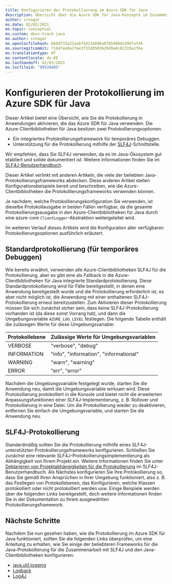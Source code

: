 ```yaml
---
title: Konfigurieren der Protokollierung im Azure SDK für Java
description: Übersicht über die Azure SDK für Java-Konzepte im Zusammenhang mit der Protokollierung
author: srnagar
ms.date: 02/02/2021
ms.topic: conceptual
ms.custom: devx-track-java
ms.author: srnagar
ms.openlocfilehash: bbb9733a21eabf5d13a698a0785908dcd997af45
ms.sourcegitcommit: 71847ee0a1fee3f3320503629d9a8c82319a1f6a
ms.translationtype: HT
ms.contentlocale: de-DE
ms.lasthandoff: 02/03/2021
ms.locfileid: "99528485"
---
```

# <a name="configure-logging-in-the-azure-sdk-for-java"></a>Konfigurieren der Protokollierung im Azure SDK für Java

Dieser Artikel bietet eine Übersicht, wie Sie die Protokollierung in Anwendungen aktivieren, die das Azure SDK für Java verwenden. Die Azure-Clientbibliotheken für Java besitzen zwei Protokollierungsoptionen:

* Ein integriertes Protokollierungsframework für temporäres Debuggen.
* Unterstützung für die Protokollierung mithilfe der [SLF4J](https://www.slf4j.org/)-Schnittstelle.

Wir empfehlen, dass Sie SLF4J verwenden, da es im Java-Ökosystem gut etabliert und solide dokumentiert ist. Weitere Informationen finden Sie im [SLF4J-Benutzerhandbuch](https://www.slf4j.org/manual.html).

Dieser Artikel verlinkt mit anderen Artikeln, die viele der beliebten Java-Protokollierungsframeworks abdecken. Diese anderen Artikel stellen Konfigurationsbeispiele bereit und beschreiben, wie die Azure-Clientbibliotheken die Protokollierungsframeworks verwenden können.

Je nachdem, welche Protokollierungskonfiguration Sie verwenden, ist dieselbe Protokollausgabe in beiden Fällen verfügbar, da die gesamte Protokollierungsausgabe in den Azure-Clientbibliotheken für Java durch eine azure-core `ClientLogger`-Abstraktion weitergeleitet wird.

Im weiteren Verlauf dieses Artikels wird die Konfiguration aller verfügbaren Protokollierungsoptionen ausführlich erläutert.

## <a name="default-logger-for-temporary-debugging"></a>Standardprotokollierung (für temporäres Debuggen)

Wie bereits erwähnt, verwenden alle Azure-Clientbibliotheken SLF4J für die Protokollierung, aber es gibt eine als Fallback in die Azure-Clientbibliotheken für Java integrierte Standardprotokollierung. Diese Standardprotokollierung wird für Fälle bereitgestellt, in denen eine Anwendung bereitgestellt wurde und die Protokollierung erforderlich ist, es aber nicht möglich ist, die Anwendung mit einer enthaltenen SLF4J-Protokollierung erneut bereitzustellen. Zum Aktivieren dieser Protokollierung müssen Sie sich zunächst sicher sein, dass keine SLF4J-Protokollierung vorhanden ist (da diese sonst Vorrang hat), und dann die Umgebungsvariable `AZURE_LOG_LEVEL` festlegen. Die folgende Tabelle enthält die zulässigen Werte für diese Umgebungsvariable:

| Protokollebene              | Zulässige Werte für Umgebungsvariablen     |
|------------------------|-----------------------------------------|
| VERBOSE                | "verbose", "debug"                      |
| INFORMATION          | "info", "information", "informational"  |
| WARNING                | "warn", "warning"                       |
| ERROR                  | "err", "error"                          |

Nachdem die Umgebungsvariable festgelegt wurde, starten Sie die Anwendung neu, damit die Umgebungsvariable wirksam wird. Diese Protokollierung protokolliert in die Konsole und bietet nicht die erweiterten Anpassungsfunktionen einer SLF4J-Implementierung, z. B. Rollover und Protokollierung in eine Datei. Um die Protokollierung wieder zu deaktivieren, entfernen Sie einfach die Umgebungsvariable, und starten Sie die Anwendung neu.

## <a name="slf4j-logging"></a>SLF4J-Protokollierung

Standardmäßig sollten Sie die Protokollierung mithilfe eines SLF4J-unterstützten Protokollierungsframeworks konfigurieren. Schließen Sie zunächst eine relevante SLF4J-Protokollierungsimplementierung als Abhängigkeit von Ihrem Projekt ein. Weitere Informationen finden Sie unter [Deklarieren von Projektabhängigkeiten für die Protokollierung](http://www.slf4j.org/manual.html#projectDep) im SLF4J-Benutzerhandbuch. Als Nächstes konfigurieren Sie Ihre Protokollierung so, dass Sie gemäß Ihren Ansprüchen in Ihrer Umgebung funktioniert, also z. B. das Festlegen von Protokollebenen, das Konfigurieren, welche Klassen protokolliert oder nicht protokolliert werden usw. Einige Beispiele werden über die folgenden Links bereitgestellt, doch weitere Informationen finden Sie in der Dokumentation zu Ihrem ausgewählten Protokollierungsframework.

## <a name="next-steps"></a>Nächste Schritte

Nachdem Sie nun gesehen haben, wie die Protokollierung im Azure SDK für Java funktioniert, sollten Sie die folgenden Links überprüfen, um eine Anleitung zu erhalten, wie Sie einige der beliebteren Frameworks für die Java-Protokollierung für die Zusammenarbeit mit SLF4J und den Java-Clientbibliotheken konfigurieren:

* [java.util.logging](logging-jul.md)
* [Logback](logging-logback.md)
* [Log4J](logging-log4j.md)
